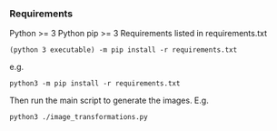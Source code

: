### Requirements

Python >= 3
Python pip >= 3
Requirements listed in requirements.txt

`(python 3 executable) -m pip install -r requirements.txt`

e.g.

`python3 -m pip install -r requirements.txt`

Then run the main script to generate the images. E.g.

`python3 ./image_transformations.py`